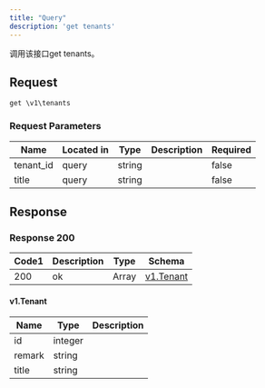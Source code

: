 ```yaml
---
title: "Query"
description: 'get tenants'
---
```



调用该接口get tenants。



## Request


```
get \v1\tenants
```





###  Request Parameters

| Name | Located in | Type | Description |  Required |
| ---- | ---------- | ----------- | ----------- |  ---- |
| tenant_id | query | string |  |  false |
| title | query | string |  |  false |



## Response



### Response  200

   
| Code1 | Description | Type | Schema |
| ---- | ----------- | ------ | ------ |
| 200 | ok | Array | [v1.Tenant](#v1.Tenant) |

#### v1.Tenant

| Name | Type | Description | 
| ---- | ---- | ----------- |     
| id | integer |  |      
| remark | string |  |      
| title | string |  |   


  
     
   
     
   
     
 
 


 


